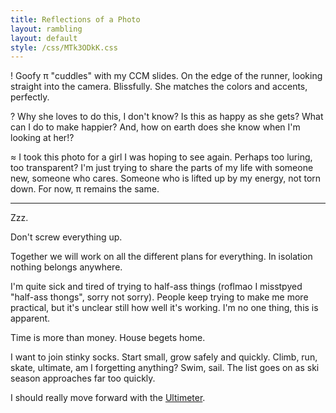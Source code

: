 ```yaml
---
title: Reflections of a Photo
layout: rambling
layout: default
style: /css/MTk3ODkK.css
---
```


! Goofy π "cuddles" with my CCM slides. On the edge of the runner, looking
straight into the camera.  Blissfully. She matches the colors and accents,
perfectly.

? Why she loves to do this, I don't know? Is this as happy as she gets? What
can I do to make happier? And, how on earth does she know when I'm looking at
her!?

≈ I took this photo for a girl I was hoping to see again. Perhaps too luring,
too transparent? I'm just trying to share the parts of my life with someone
new, someone who cares. Someone who is lifted up by my energy, not torn down.
For now, π remains the same.

-----

Zzz.

Don't screw everything up.

Together we will work on all the different plans for everything. In isolation
nothing belongs anywhere.

I'm quite sick and tired of trying to half-ass things (roflmao I misstpyed
"half-ass thongs", sorry not sorry). People keep trying to make me more
practical, but it's unclear still how well it's working. I'm no one thing, this
is apparent.


Time is more than money.  House begets home.


I want to join stinky socks. Start small, grow safely and quickly.  Climb, run,
skate, ultimate, am I forgetting anything?  Swim, sail.  The list goes on as
ski season approaches far too quickly.


I should really move forward with the [Ultimeter](/projects/ultimeter).
